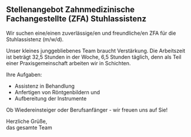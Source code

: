 <script type="application/ld+json">
{
  "@context" : "https://schema.org/",
  "@type" : "JobPosting",
  "title" : "Zahnmedizinische Fachangestellte für die Stuhlassistenz",
  "description" : "<p>WWir suchen eine/einen zuverlässige/en und freundliche/en ZFA für die Stuhlassistenz (m/w/d).</p><p>Unser kleines junggebliebenes Team braucht Verstärkung. Die Arbeitszeit ist beträgt 32,5 Stunden in der Woche, 6,5 Stunden täglich, denn als Teil einer Praxisgemeinschaft arbeiten wir in Schichten.</p><ul>Ihre Aufgaben:<li>Assistenz in Behandlung</li><li>Anfertigen von Röntgenbildern und</li><li>Aufbereitung der Instrumente</li></ul><p>Ob Wiedereinsteiger oder Berufsanfänger - wir freuen uns auf Sie!</p><p>Die Zahnarztpraxis besteht seit 29 Jahren im Kölner Norden, wir bitten unseren Patienten außer KFO alle Bereiche der Zahnheilkunde an. Wir pflegen einen sehr persönlichen Kontakt mit unseren Patienten, viele Patienten kommen zu uns in der dritten Generation.</p>",
  "identifier": {
    "@type": "PropertyValue",
    "name": "Zahnärzte Weiler",
    "value": "3333"
  },
  "datePosted" : "2021-11-23",
  "validThrough" : "2022-07-20T00:00",
  "hiringOrganization" : {
    "@type" : "Organization",
    "name" : "Zahnärzte Weiler",
    "sameAs" : "https://zahnaerzte-weiler.de",
    "logo" : "https://zahnaerzte-weiler.de/images/manifest/icon-144x144.png"
  },
  "jobLocation": {
  "@type": "Place",
    "address": {
    "@type": "PostalAddress",
    "streetAddress": "Weilerweg 33",
    "addressLocality": "Köln",
    "postalCode": "50765",
    "addressCountry": "DE"
    }
  },
}
</script>

## Stellenangebot Zahnmedizinische Fachangestellte (ZFA) Stuhlassistenz

Wir suchen eine/einen zuverlässige/en und freundliche/en ZFA für die Stuhlassistenz (m/w/d).

Unser kleines junggebliebenes Team braucht Verstärkung. Die Arbeitszeit ist beträgt 32,5 Stunden in der Woche, 6,5 Stunden täglich, denn als Teil einer Praxisgemeinschaft arbeiten wir in Schichten.

Ihre Aufgaben:
- Assistenz in Behandlung
- Anfertigen von Röntgenbildern und
- Aufbereitung der Instrumente

Ob Wiedereinsteiger oder Berufsanfänger - wir freuen uns auf Sie!

Herzliche Grüße,\
das gesamte Team
